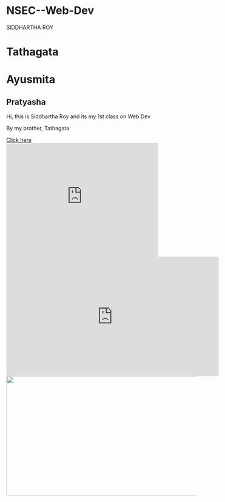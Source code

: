 # NSEC--Web-Dev
<!DOCTYPE html>
<html>
    <head>
        <title>NSEC- WEB DEV</title>
    </head>
    <body>
        SIDDHARTHA ROY
        <h1>Tathagata</h1>
        <h1>Ayusmita</h1>
        <h2>Pratyasha</h2>
        <p>Hi, this is Siddhartha Roy and its my 1st class on Web Dev</p>
        <p>By my brother, Tathagata</p>
        <a href= "ABC.html">Click here</a><br>
        <iframe src="https://www.google.com/maps/embed?pb=!1m18!1m12!1m3!1d14747.395300590586!2d88.38284882931703!3d22.47231456375!2m3!1f0!2f0!3f0!3m2!1i1024!2i768!4f13.1!3m3!1m2!1s0x3a0271777a488819%3A0x44103e390c080ed1!2sAshabari%20Housing%20Complex!5e0!3m2!1sen!2sin!4v1619539059357!5m2!1sen!2sin" width="400" height="300" style="border:0;" allowfullscreen="" loading="lazy"></iframe>
        <iframe width="560" height="315" src="https://www.youtube.com/embed/Ow4J5nxJ388" title="YouTube video player" frameborder="0" allow="accelerometer; autoplay; clipboard-write; encrypted-media; gyroscope; picture-in-picture" allowfullscreen></iframe>
        <br>
        <img src= "D:\PHOTO\Durga puja'10\Pictures Synergy-2008 189.jpg" height="315" width= "520">
    </body>
</html>
